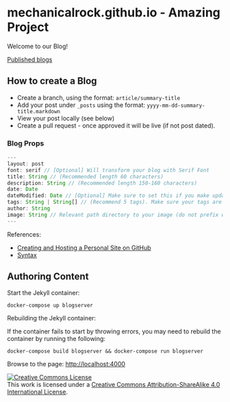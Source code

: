 # mechanicalrock.github.io - Amazing Project

Welcome to our Blog!

[Published blogs](https://mechanicalrock.github.io/)

## How to create a Blog

* Create a branch, using the format: `article/summary-title`
* Add your post under `_posts` using the format: `yyyy-mm-dd-summary-title.markdown`
* View your post locally (see below)
* Create a pull request - once approved it will be live (if not post dated).

### Blog Props

```ts
---
layout: post
font: serif // [Optional] Will transform your blog with Serif Font
title: String // (Recommended length 60 characters)
description: String // (Recommended length 150-160 characters)
date: Date
dateModified: Date // [Optional] Make sure to set this if you make updates to your post after the original Date
tags: String | String[] // (Recommend 5 tags). Make sure your tags are what people Google Search. Make sure your tags are also mentioned in your blog post itself.
author: String
image: String // Relevant path directory to your image (do not prefix with a /)
---
```

References:

* [Creating and Hosting a Personal Site on GitHub](http://jmcglone.com/guides/github-pages/)
* [Syntax](https://kramdown.gettalong.org/syntax.html#code-spans)

## Authoring Content

Start the Jekyll container:

`docker-compose up blogserver`

Rebuilding the Jekyll container:

If the container fails to start by throwing errors, you may need to rebuild the container by running the following:

`docker-compose build blogserver && docker-compose run blogserver`

Browse to the page: [http://localhost:4000](http://localhost:4000)

<a rel="license" href="http://creativecommons.org/licenses/by-sa/4.0/"><img alt="Creative Commons License" style="border-width:0" src="https://i.creativecommons.org/l/by-sa/4.0/88x31.png" /></a><br />This work is licensed under a <a rel="license" href="http://creativecommons.org/licenses/by-sa/4.0/">Creative Commons Attribution-ShareAlike 4.0 International License</a>.

